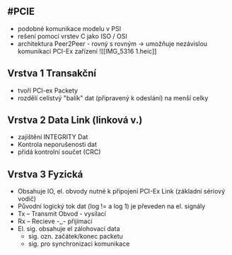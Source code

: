 #PCIE 
---
- podobné komunikace modelu v PSI
- rešení pomocí vrstev C jako ISO / OSI
- architektura Peer2Peer - rovný s rovným -> umožňuje nezávislou komunikaci PCI-Ex zařízení
![[IMG_5316 1.heic]]

## Vrstva 1 Transakční
- tvoří PCI-ex Packety
- rozdělí celístvý "balík" dat (připravený k odeslání) na menší celky
## Vrstva 2 Data Link (linková v.)
- zajištění INTEGRITY Dat
- Kontrola neporušenosti dat
- přidá kontrolní součet (CRC)
## Vrstva 3 Fyzická
- Obsahuje IO, el. obvody nutné k připojení PCI-Ex Link (základní sériový vodič)
- Původní logický tok dat (log != a log 1) je převeden na el. signály
- Tx – Transmit Obvod - vysílací
- Rx – Recieve -,,- přijímací
- El. sig. obsahuje el zálohovací data
	- sig. ozn. začátek/konec packetu
	- sig. pro synchronizaci komunikace